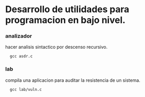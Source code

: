 # Desarrollo de utilidades para programacion en bajo nivel.

### analizador 
hacer analisis sintactico por descenso recursivo.
```
  gcc asdr.c
```

### lab
compila una aplicacion para auditar la resistencia de un sistema.
```
  gcc lab/vuln.c
```
